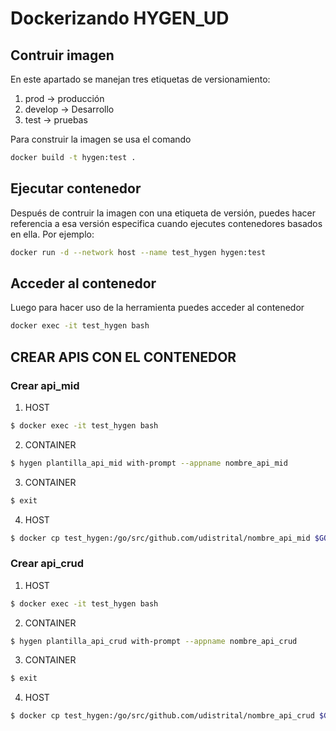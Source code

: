 # Dockerizando HYGEN_UD

## Contruir imagen

En este apartado se manejan tres etiquetas de versionamiento:
1. prod     ->  producción
2. develop  ->  Desarrollo 
3. test     ->  pruebas

Para construir la imagen se usa el comando
```bash
docker build -t hygen:test .
```

## Ejecutar contenedor

Después de contruir la imagen con una etiqueta de versión, puedes hacer referencia a esa versión especifica cuando ejecutes contenedores basados en ella. Por ejemplo:

```bash
docker run -d --network host --name test_hygen hygen:test
```

## Acceder al contenedor

Luego para hacer uso de la herramienta puedes acceder al contenedor

```bash
docker exec -it test_hygen bash
```

## CREAR APIS CON EL CONTENEDOR

### Crear api_mid

1. HOST
```bash
$ docker exec -it test_hygen bash
```
2. CONTAINER
```bash
$ hygen plantilla_api_mid with-prompt --appname nombre_api_mid
```
3. CONTAINER
```bash
$ exit
```
4. HOST
```bash
$ docker cp test_hygen:/go/src/github.com/udistrital/nombre_api_mid $GOPATH/src/github.com/udistrital
```

### Crear api_crud

1. HOST
```bash
$ docker exec -it test_hygen bash
```
2. CONTAINER
```bash
$ hygen plantilla_api_crud with-prompt --appname nombre_api_crud
```
3. CONTAINER
```bash
$ exit
```
4. HOST
```bash
$ docker cp test_hygen:/go/src/github.com/udistrital/nombre_api_crud $GOPATH/src/github.com/udistrital
```

